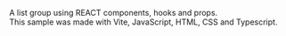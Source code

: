 A list group using REACT components, hooks and props.<br>
This sample was made with Vite, JavaScript, HTML, CSS and Typescript.
